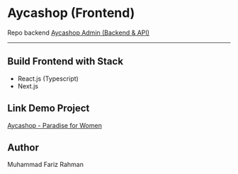 # Aycashop (Frontend)
Repo backend
<a href="https://github.com/ayisrhmn/aycashop-admin">
  Aycashop Admin (Backend & API)
</a>

---

## Build Frontend with Stack

- React.js (Typescript)
- Next.js

## Link Demo Project

<a href="https://aycashop-id.vercel.app/">
  <p>Aycashop - Paradise for Women</p>
</a>

## Author

Muhammad Fariz Rahman
